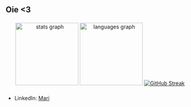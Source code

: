 <h2 align="left">Oie <3</h2>

###

<div align="center">
  <img src="https://github-readme-stats.vercel.app/api?username=xmarimarquesh&hide_title=false&hide_rank=false&show_icons=true&include_all_commits=false&count_private=false&disable_animations=false&theme=jolly&locale=en&hide_border=true" height="168" alt="stats graph"  />
   <img src="https://github-readme-stats.vercel.app/api/top-langs?username=xmarimarquesh&locale=en&hide_title=false&layout=compact&card_width=320&langs_count=12&theme=jolly&hide_border=true" height="168" alt="languages graph"  />
  <a href="https://git.io/streak-stats"><img src="https://github-readme-streak-stats.herokuapp.com?user=xmarimarquesh&theme=jolly&hide_border=true&exclude_days=Sun%2CSat&card_width=634&card_height=145" alt="GitHub Streak" /></a>

</div>

###

- LinkedIn: [Mari](https://br.linkedin.com/in/mariana-hipolito-386810300)
